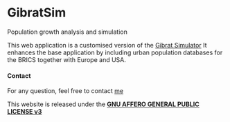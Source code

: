 # GibratSim
Population growth analysis and simulation

This web application is a customised version of the [Gibrat Simulator](https://github.com/RCura/gibrat)
It enhances the base application by including urban population databases for the BRICS together with Europe and USA.

#### Contact
For any question, feel free to contact [me](http://www.parisgeo.cnrs.fr/spip.php?article6416&lang=en)

This website is released under the <a href="LICENSE">**GNU AFFERO GENERAL PUBLIC LICENSE v3**</a>
